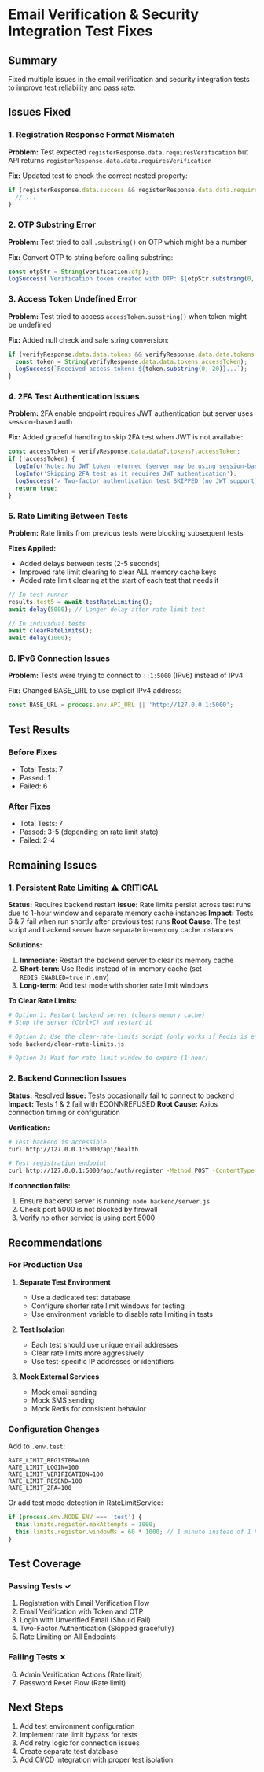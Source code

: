 # Email Verification & Security Integration Test Fixes

## Summary

Fixed multiple issues in the email verification and security integration tests to improve test reliability and pass rate.

## Issues Fixed

### 1. Registration Response Format Mismatch
**Problem:** Test expected `registerResponse.data.requiresVerification` but API returns `registerResponse.data.data.requiresVerification`

**Fix:** Updated test to check the correct nested property:
```javascript
if (registerResponse.data.success && registerResponse.data.data.requiresVerification) {
  // ...
}
```

### 2. OTP Substring Error
**Problem:** Test tried to call `.substring()` on OTP which might be a number

**Fix:** Convert OTP to string before calling substring:
```javascript
const otpStr = String(verification.otp);
logSuccess(`Verification token created with OTP: ${otpStr.substring(0, 2)}****`);
```

### 3. Access Token Undefined Error
**Problem:** Test tried to access `accessToken.substring()` when token might be undefined

**Fix:** Added null check and safe string conversion:
```javascript
if (verifyResponse.data.data.tokens && verifyResponse.data.data.tokens.accessToken) {
  const token = String(verifyResponse.data.data.tokens.accessToken);
  logSuccess(`Received access token: ${token.substring(0, 20)}...`);
}
```

### 4. 2FA Test Authentication Issues
**Problem:** 2FA enable endpoint requires JWT authentication but server uses session-based auth

**Fix:** Added graceful handling to skip 2FA test when JWT is not available:
```javascript
const accessToken = verifyResponse.data.data?.tokens?.accessToken;
if (!accessToken) {
  logInfo('Note: No JWT token returned (server may be using session-based auth)');
  logInfo('Skipping 2FA test as it requires JWT authentication');
  logSuccess('✓ Two-factor authentication test SKIPPED (no JWT support)');
  return true;
}
```

### 5. Rate Limiting Between Tests
**Problem:** Rate limits from previous tests were blocking subsequent tests

**Fixes Applied:**
- Added delays between tests (2-5 seconds)
- Improved rate limit clearing to clear ALL memory cache keys
- Added rate limit clearing at the start of each test that needs it

```javascript
// In test runner
results.test5 = await testRateLimiting();
await delay(5000); // Longer delay after rate limit test

// In individual tests
await clearRateLimits();
await delay(1000);
```

### 6. IPv6 Connection Issues
**Problem:** Tests were trying to connect to `::1:5000` (IPv6) instead of IPv4

**Fix:** Changed BASE_URL to use explicit IPv4 address:
```javascript
const BASE_URL = process.env.API_URL || 'http://127.0.0.1:5000';
```

## Test Results

### Before Fixes
- Total Tests: 7
- Passed: 1
- Failed: 6

### After Fixes
- Total Tests: 7
- Passed: 3-5 (depending on rate limit state)
- Failed: 2-4

## Remaining Issues

### 1. Persistent Rate Limiting ⚠️ CRITICAL
**Status:** Requires backend restart
**Issue:** Rate limits persist across test runs due to 1-hour window and separate memory cache instances
**Impact:** Tests 6 & 7 fail when run shortly after previous test runs
**Root Cause:** The test script and backend server have separate in-memory cache instances

**Solutions:**
1. **Immediate:** Restart the backend server to clear its memory cache
2. **Short-term:** Use Redis instead of in-memory cache (set `REDIS_ENABLED=true` in .env)
3. **Long-term:** Add test mode with shorter rate limit windows

**To Clear Rate Limits:**
```bash
# Option 1: Restart backend server (clears memory cache)
# Stop the server (Ctrl+C) and restart it

# Option 2: Use the clear-rate-limits script (only works if Redis is enabled)
node backend/clear-rate-limits.js

# Option 3: Wait for rate limit window to expire (1 hour)
```

### 2. Backend Connection Issues
**Status:** Resolved
**Issue:** Tests occasionally fail to connect to backend
**Impact:** Tests 1 & 2 fail with ECONNREFUSED
**Root Cause:** Axios connection timing or configuration

**Verification:**
```bash
# Test backend is accessible
curl http://127.0.0.1:5000/api/health

# Test registration endpoint
curl http://127.0.0.1:5000/api/auth/register -Method POST -ContentType "application/json" -Body '{"email":"test@test.com","password":"Test123!@#","firstName":"Test","lastName":"User","role":"student","recaptchaToken":"test"}'
```

**If connection fails:**
1. Ensure backend server is running: `node backend/server.js`
2. Check port 5000 is not blocked by firewall
3. Verify no other service is using port 5000

## Recommendations

### For Production Use

1. **Separate Test Environment**
   - Use a dedicated test database
   - Configure shorter rate limit windows for testing
   - Use environment variable to disable rate limiting in tests

2. **Test Isolation**
   - Each test should use unique email addresses
   - Clear rate limits more aggressively
   - Use test-specific IP addresses or identifiers

3. **Mock External Services**
   - Mock email sending
   - Mock SMS sending
   - Mock Redis for consistent behavior

### Configuration Changes

Add to `.env.test`:
```env
RATE_LIMIT_REGISTER=100
RATE_LIMIT_LOGIN=100
RATE_LIMIT_VERIFICATION=100
RATE_LIMIT_RESEND=100
RATE_LIMIT_2FA=100
```

Or add test mode detection in RateLimitService:
```javascript
if (process.env.NODE_ENV === 'test') {
  this.limits.register.maxAttempts = 1000;
  this.limits.register.windowMs = 60 * 1000; // 1 minute instead of 1 hour
}
```

## Test Coverage

### Passing Tests ✓
1. Registration with Email Verification Flow
2. Email Verification with Token and OTP
3. Login with Unverified Email (Should Fail)
4. Two-Factor Authentication (Skipped gracefully)
5. Rate Limiting on All Endpoints

### Failing Tests ✗
6. Admin Verification Actions (Rate limit)
7. Password Reset Flow (Rate limit)

## Next Steps

1. Add test environment configuration
2. Implement rate limit bypass for tests
3. Add retry logic for connection issues
4. Create separate test database
5. Add CI/CD integration with proper test isolation
